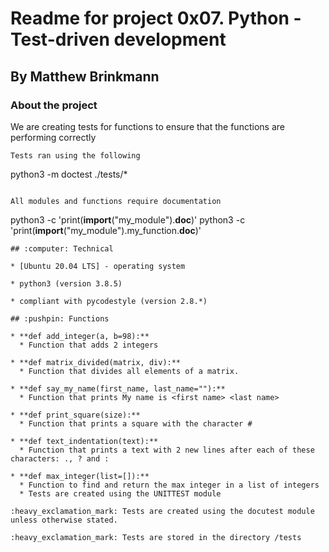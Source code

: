 # Readme for project 0x07. Python - Test-driven development
## By Matthew Brinkmann

### About the project
We are creating tests for functions to ensure that the functions are performing correctly

```
Tests ran using the following

```
python3 -m doctest ./tests/*
```

All modules and functions require documentation

```
python3 -c 'print(__import__("my_module").__doc__)'
python3 -c 'print(__import__("my_module").my_function.__doc__)'
```
## :computer: Technical

* [Ubuntu 20.04 LTS] - operating system

* python3 (version 3.8.5)

* compliant with pycodestyle (version 2.8.*)

## :pushpin: Functions

* **def add_integer(a, b=98):**
  * Function that adds 2 integers

* **def matrix_divided(matrix, div):**
  * Function that divides all elements of a matrix.

* **def say_my_name(first_name, last_name=""):**
  * Function that prints My name is <first name> <last name>

* **def print_square(size):**
  * Function that prints a square with the character #

* **def text_indentation(text):**
  * Function that prints a text with 2 new lines after each of these characters: ., ? and :

* **def max_integer(list=[]):**
  * Function to find and return the max integer in a list of integers
  * Tests are created using the UNITTEST module

:heavy_exclamation_mark: Tests are created using the docutest module unless otherwise stated.

:heavy_exclamation_mark: Tests are stored in the directory /tests
